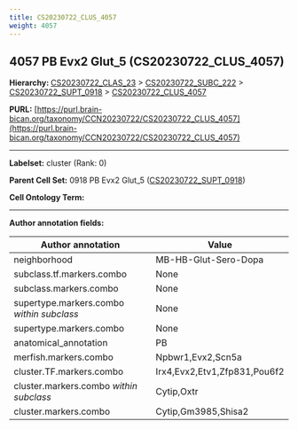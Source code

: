 ```yaml
---
title: CS20230722_CLUS_4057
weight: 4057
---
```

## 4057 PB Evx2 Glut_5 (CS20230722_CLUS_4057)
<b>Hierarchy: </b>
[CS20230722_CLAS_23](../CS20230722_CLAS_23) >
[CS20230722_SUBC_222](../CS20230722_SUBC_222) >
[CS20230722_SUPT_0918](../CS20230722_SUPT_0918) >
[CS20230722_CLUS_4057](../CS20230722_CLUS_4057)

**PURL:** [https://purl.brain-bican.org/taxonomy/CCN20230722/CS20230722_CLUS_4057](https://purl.brain-bican.org/taxonomy/CCN20230722/CS20230722_CLUS_4057)

---


**Labelset:** cluster (Rank: 0)

**Parent Cell Set:** 0918 PB Evx2 Glut_5 ([CS20230722_SUPT_0918](../CS20230722_SUPT_0918))



**Cell Ontology Term:** 

[MARKER GENES.]: #


---

[TRANSFERRED ANNOTATIONS.]: #


[AUTHOR ANNOTATION FIELDS.]: #


**Author annotation fields:**

| Author annotation | Value |
|-------------------|-------|
|neighborhood|MB-HB-Glut-Sero-Dopa|
|subclass.tf.markers.combo|None|
|subclass.markers.combo|None|
|supertype.markers.combo _within subclass_|None|
|supertype.markers.combo|None|
|anatomical_annotation|PB|
|merfish.markers.combo|Npbwr1,Evx2,Scn5a|
|cluster.TF.markers.combo|Irx4,Evx2,Etv1,Zfp831,Pou6f2|
|cluster.markers.combo _within subclass_|Cytip,Oxtr|
|cluster.markers.combo|Cytip,Gm3985,Shisa2|

